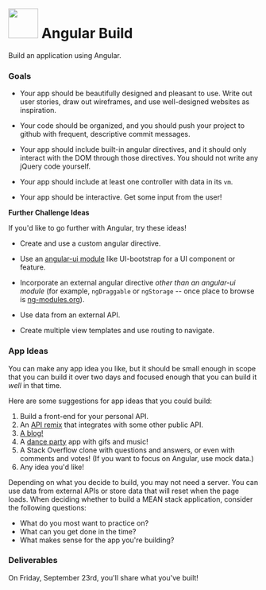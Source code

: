 # <img src="https://cloud.githubusercontent.com/assets/7833470/10423298/ea833a68-7079-11e5-84f8-0a925ab96893.png" width="60"> Angular Build

Build an application using Angular.

### Goals

* Your app should be beautifully designed and pleasant to use. Write out user stories, draw out wireframes, and use well-designed websites as inspiration.

* Your code should be organized, and you should push your project to github with frequent, descriptive commit messages.

* Your app should include built-in angular directives, and it should only interact with the DOM through those directives.  You should not write any jQuery code yourself.

* Your app should include at least one controller with data in its `vm`.

* Your app should be interactive. Get some input from the user!

**Further Challenge Ideas**

If you'd like to go further with Angular, try these ideas!

* Create and use a custom angular directive.

* Use an <a href="https://angular-ui.github.io">angular-ui module</a> like UI-bootstrap for a UI component or feature.

* Incorporate an external angular directive *other than an angular-ui module* (for example, `ngDraggable` or `ngStorage` -- once place to browse is <a href="http://ngmodules.org">ng-modules.org</a>).

* Use data from an external API.

* Create multiple view templates and use routing to navigate.



### App Ideas

You can make any app idea you like, but it should be small enough in scope that you can build it over two days and focused enough that you can build it *well* in that time.

Here are some suggestions for app ideas that you could build:

1. Build a front-end for your personal API.
1. An [API remix](api-integration.md) that integrates with some other public API.
1. [A blog!](blog.md)
1. A [dance party](dance-party.md) app with gifs and music!
1. A Stack Overflow clone with questions and answers, or even with comments and votes! (If you want to focus on Angular, use mock data.)
1. Any idea you'd like!

Depending on what you decide to build, you may not need a server. You can use data from external APIs or store data that will reset when the page loads.  When deciding whether to build a MEAN stack application, consider the following questions:

- What do you most want to practice on?
- What can you get done in the time?
- What makes sense for the app you're building?

### Deliverables

On Friday, September 23rd, you'll share what you've built! 
